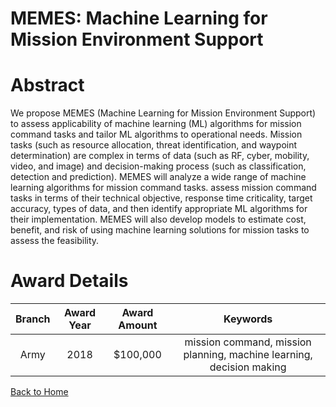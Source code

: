 
MEMES: Machine Learning for Mission Environment Support
=======================================================

# Abstract


We propose MEMES (Machine Learning for Mission Environment Support) to assess applicability of machine learning (ML) algorithms for mission command tasks and tailor ML algorithms to operational needs. Mission tasks (such as resource allocation, threat identification, and waypoint determination) are complex in terms of data (such as RF, cyber, mobility, video, and image) and decision-making process (such as classification, detection and prediction). MEMES will analyze a wide range of machine learning algorithms for mission command tasks. assess mission command tasks in terms of their technical objective, response time criticality, target accuracy, types of data, and then identify appropriate ML algorithms for their implementation. MEMES will also develop models to estimate cost, benefit, and risk of using machine learning solutions for mission tasks to assess the feasibility.  

# Award Details

|Branch|Award Year|Award Amount|Keywords|
| :---: | :---: | :---: | :---: |
|Army|2018|$100,000|mission command, mission planning, machine learning, decision making|
  
  


[Back to Home](https://github.com/chrischow/dod_sbir_awards/CC/#1019)